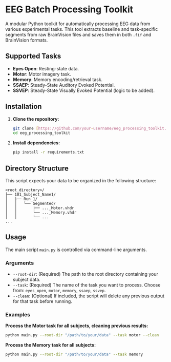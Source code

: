 # EEG Batch Processing Toolkit

A modular Python toolkit for automatically processing EEG data from various experimental tasks. This tool extracts baseline and task-specific segments from raw BrainVision files and saves them in both `.fif` and BrainVision formats.

## Supported Tasks
* **Eyes Open**: Resting-state data.
* **Motor**: Motor imagery task.
* **Memory**: Memory encoding/retrieval task.
* **SSAEP**: Steady-State Auditory Evoked Potential.
* **SSVEP**: Steady-State Visually Evoked Potential (logic to be added).

## Installation

1.  **Clone the repository:**
    ```bash
    git clone [https://github.com/your-username/eeg_processing_toolkit.git](https://github.com/your-username/eeg_processing_toolkit.git)
    cd eeg_processing_toolkit
    ```
2.  **Install dependencies:**
    ```bash
    pip install -r requirements.txt
    ```

## Directory Structure

This script expects your data to be organized in the following structure:
```
<root_directory>/
├── 101_Subject_Name1/
│   ├── Run_1/
│   │   └── Segmented/
│   │       ├── ..._Motor.vhdr
│   │       └── ..._Memory.vhdr
│   │       └── ...
...
```
## Usage

The main script `main.py` is controlled via command-line arguments.

### Arguments
* `--root-dir`: (Required) The path to the root directory containing your subject data.
* `--task`: (Required) The name of the task you want to process. Choose from: `eyes_open`, `motor`, `memory`, `ssaep`, `ssvep`.
* `--clean`: (Optional) If included, the script will delete any previous output for that task before running.

### Examples

**Process the Motor task for all subjects, cleaning previous results:**
```bash
python main.py --root-dir "/path/to/your/data" --task motor --clean
```

**Process the Memory task for all subjects:**
```bash
python main.py --root-dir "/path/to/your/data" --task memory
```
